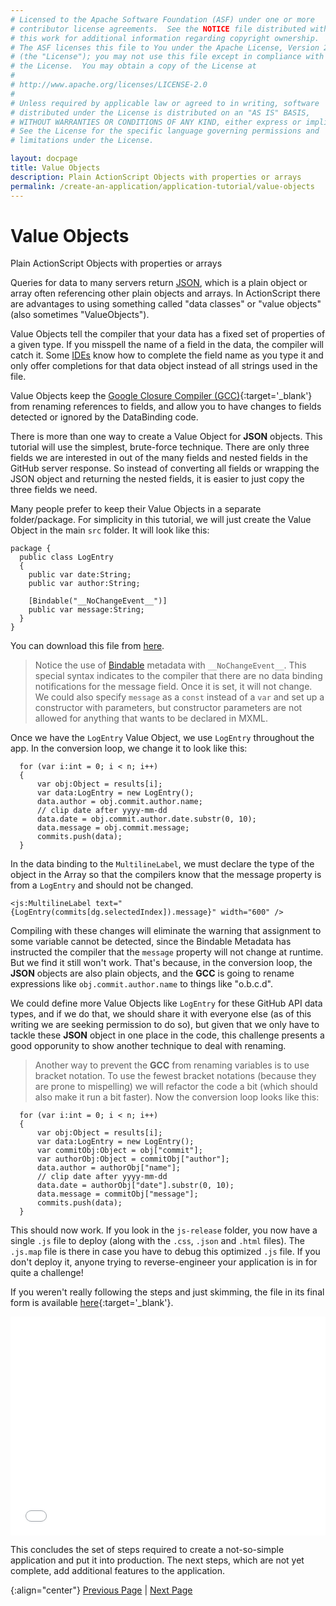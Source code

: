 ```yaml
---
# Licensed to the Apache Software Foundation (ASF) under one or more
# contributor license agreements.  See the NOTICE file distributed with
# this work for additional information regarding copyright ownership.
# The ASF licenses this file to You under the Apache License, Version 2.0
# (the "License"); you may not use this file except in compliance with
# the License.  You may obtain a copy of the License at
# 
# http://www.apache.org/licenses/LICENSE-2.0
# 
# Unless required by applicable law or agreed to in writing, software
# distributed under the License is distributed on an "AS IS" BASIS,
# WITHOUT WARRANTIES OR CONDITIONS OF ANY KIND, either express or implied.
# See the License for the specific language governing permissions and
# limitations under the License.

layout: docpage
title: Value Objects
description: Plain ActionScript Objects with properties or arrays
permalink: /create-an-application/application-tutorial/value-objects
---
```


# Value Objects

Plain ActionScript Objects with properties or arrays

Queries for data to many servers return [JSON](features/loading-external-data/json), which is a plain object or array often referencing other plain objects and arrays. In ActionScript there are advantages to using something called "data classes" or "value objects" (also sometimes "ValueObjects").

Value Objects tell the compiler that your data has a fixed set of properties of a given type. If you misspell the name of a field in the data, the compiler will catch it. Some [IDEs](get-started/development-tools) know how to complete the field name as you type it and only offer completions for that data object instead of all strings used in the file.

Value Objects keep the [Google Closure Compiler (GCC)](https://developers.google.com/closure/compiler/){:target='_blank'} from renaming references to fields, and allow you to have changes to fields detected or ignored by the DataBinding code.

There is more than one way to create a Value Object for **JSON** objects. This tutorial will use the simplest, brute-force technique. There are only three fields we are interested in out of the many fields and nested fields in the GitHub server response. So instead of converting all fields or wrapping the JSON object and returning the nested fields, it is easier to just copy the three fields we need.

Many people prefer to keep their Value Objects in a separate folder/package. For simplicity in this tutorial, we will just create the Value Object in the main `src` folder. It will look like this:

```as3
package {
  public class LogEntry
  {
    public var date:String;
    public var author:String;

    [Bindable("__NoChangeEvent__")]
    public var message:String;
  }
}
```

You can download this file from [here](https://github.com/apache/royale-asjs/blob/develop/examples/express/GitHubCommitLogViewer/src/main/royale/LogEntry.as).

> Notice the use of [Bindable](features/data-binding) metadata with `__NoChangeEvent__`. This special syntax indicates to the compiler that there are no data binding notifications for the message field. Once it is set, it will not change. We could also specify `message` as a `const` instead of a `var` and set up a constructor with parameters, but constructor parameters are not allowed for anything that wants to be declared in MXML.

Once we have the `LogEntry` Value Object, we use `LogEntry` throughout the app. In the conversion loop, we change it to look like this:

```as3
  for (var i:int = 0; i < n; i++)
  {
      var obj:Object = results[i];
      var data:LogEntry = new LogEntry();
      data.author = obj.commit.author.name;
      // clip date after yyyy-mm-dd
      data.date = obj.commit.author.date.substr(0, 10);
      data.message = obj.commit.message;
      commits.push(data);
  }
```

In the data binding to the `MultilineLabel`, we must declare the type of the object in the Array so that the compilers know that the message property is from a `LogEntry` and should not be changed.

```mxml
<js:MultilineLabel text="{LogEntry(commits[dg.selectedIndex]).message}" width="600" />
```

Compiling with these changes will eliminate the warning that assignment to some variable cannot be detected, since the Bindable Metadata has instructed the compiler that the `message` property will not change at runtime. But we find it still won't work. That's because, in the conversion loop, the **JSON** objects are also plain objects, and the **GCC** is going to rename expressions like `obj.commit.author.name` to things like "o.b.c.d".

We could define more Value Objects like `LogEntry` for these GitHub API data types, and if we do that, we should share it with everyone else (as of this writing we are seeking permission to do so), but given that we only have to tackle these **JSON** object in one place in the code, this challenge presents a good opporunity to show another technique to deal with renaming.

> Another way to prevent the **GCC** from renaming variables is to use bracket notation. To use the fewest bracket notations (because they are prone to mispelling) we will refactor the code a bit (which should also make it run a bit faster). Now the conversion loop looks like this:

```as3
  for (var i:int = 0; i < n; i++)
  {
      var obj:Object = results[i];
      var data:LogEntry = new LogEntry();
      var commitObj:Object = obj["commit"];
      var authorObj:Object = commitObj["author"];
      data.author = authorObj["name"];
      // clip date after yyyy-mm-dd
      data.date = authorObj["date"].substr(0, 10);
      data.message = commitObj["message"];
      commits.push(data);
  }
```

This should now work. If you look in the `js-release` folder, you now have a single `.js` file to deploy (along with the `.css`, `.json` and `.html` files). The `.js.map` file is there in case you have to debug this optimized `.js` file. If you don't deploy it, anyone trying to reverse-engineer your application is in for quite a challenge!

If you weren't really following the steps and just skimming, the file in its final form is available [here](assets/application-tutorial/index.html){:target='_blank'}.

<iframe frameborder="no" border="0" marginwidth="0" marginheight="0" 
width="100%" height="350" 
src="assets/application-tutorial/index.html"></iframe>

This concludes the set of steps required to create a not-so-simple application and put it into production. The next steps, which are not yet complete, add additional features to the application.

{:align="center"}
[Previous Page](create-an-application/application-tutorial/production) \| [Next Page](create-an-application/application-tutorial/locales)
